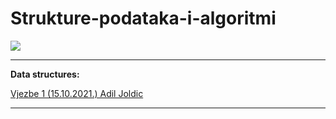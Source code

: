 # Strukture-podataka-i-algoritmi


![](https://komarev.com/ghpvc/?username=Strukture-podataka-i-algoritmi&label=Broj+posjeta:)


<hr>

**Data structures:**

[Vjezbe 1 (15.10.2021.) Adil Joldic]()



<hr>
